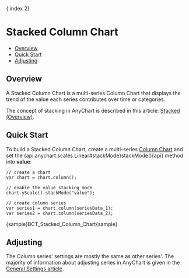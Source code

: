 {:index 2}
# Stacked Column Chart

* [Overview](#overview)
* [Quick Start](#quick_start)
* [Adjusting](#adjusting)

## Overview

A Stacked Column Chart is a multi-series Column Chart that displays the trend of the value each series contributes over time or categories.

The concept of stacking in AnyChart is described in this article: [Stacked (Overview)](../Overview).

## Quick Start

To build a Stacked Column Chart, create a multi-series [Column Chart](../../Column_Chart) and set the {api:anychart.scales.Linear#stackMode}stackMode(){api} method into <strong>value</strong>:

```
// create a chart
var chart = chart.column();

// enable the value stacking mode
chart.yScale().stackMode("value");

// create column series
var series1 = chart.column(seriesData_1);
var series2 = chart.column(seriesData_2);
```

{sample}BCT\_Stacked\_Column\_Chart{sample}

## Adjusting

The Column series' settings are mostly the same as other series'. The majority of information about adjusting series in AnyChart is given in the [General Settings article](../../General_Settings).